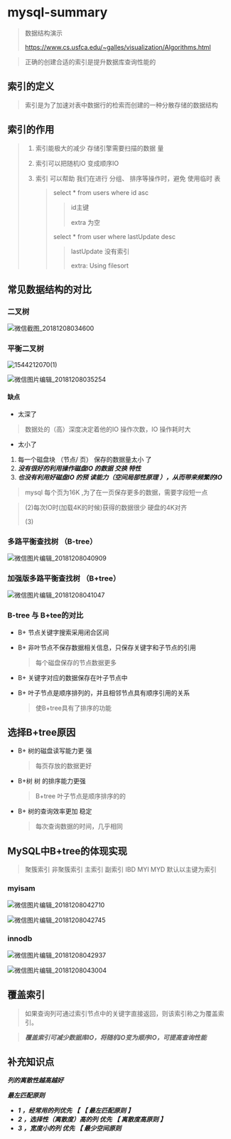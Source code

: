 # mysql-summary

> 数据结构演示
>
> https://www.cs.usfca.edu/~galles/visualization/Algorithms.html 



> 正确的创建合适的索引是提升数据库查询性能的



## 索引的定义

> 索引是为了加速对表中数据行的检索而创建的一种分散存储的数据结构

## 索引的作用

> 1. 索引能极大的减少 存储引擎需要扫描的数据 量
>
> 2. 索引可以把随机IO 变成顺序IO
>
> 3. 索引 可以帮助 我们在进行 分组、 排序等操作时，避免 使用临时 表
>
>    > select * from users where id asc   
>    >
>    > > id主键
>    > >
>    > > extra 为空
>    >
>    > select * from user where lastUpdate desc 
>    >
>    > > lastUpdate 没有索引
>    > >
>    > > extra: Using filesort

##  常见数据结构的对比

### 二叉树

 ![微信截图_20181208034600](image/%E5%BE%AE%E4%BF%A1%E6%88%AA%E5%9B%BE_20181208034600.png)





### 平衡二叉树

![1544212070(1)](image/1544212070(1).png)

![微信图片编辑_20181208035254](image/微信图片编辑_20181208035254.jpg)



#### 缺点

- 太深了

>  数据处的（高）深度决定着他的IO 操作次数，IO 操作耗时大

- 太小了

1. 每一个磁盘块 （节点/ 页） 保存的数据量太小 了
2. ***没有很好的利用操作磁盘IO 的数据 交换 特性***
3. ***也没有利用好磁盘IO 的预 读能力（空间局部性原理 ），从而带来频繁的IO***

> mysql 每个页为16K ,为了在一页保存更多的数据，需要字段短一点



> (2)每次IO时(加载4K的时候)获得的数据很少    硬盘的4K对齐
>
> (3)



### 多路平衡查找树 （B-tree）

![微信图片编辑_20181208040909](image/微信图片编辑_20181208040909.jpg)



### 加强版多路平衡查找树 （B+tree）

![微信图片编辑_20181208041047](image/微信图片编辑_20181208041047.jpg)



###  B-tree 与 B+tee的对比

- B+ 节点关键字搜索采用闭合区间

- B+ 非叶节点不保存数据相关信息，只保存关键字和子节点的引用

  >  每个磁盘保存的节点数据更多


- B+ 关键字对应的数据保存在叶子节点中


- B+ 叶子节点是顺序排列的，并且相邻节点具有顺序引用的关系

  > 使B+tree具有了排序的功能



## 选择B+tree原因

- B+ 树的磁盘读写能力更 强

  > 每页存放的数据更好

- B+树 树 的排序能力更强

  > B+tree 叶子节点是顺序排序的的

- B+ 树的查询效率更加 稳定

  > 每次查询数据的时间，几乎相同



## MySQL中B+tree的体现实现

> 聚簇索引  非聚簇索引  主索引  副索引  IBD  MYI  MYD  默认以主键为索引



### myisam

![微信图片编辑_20181208042710](image/微信图片编辑_20181208042710.jpg)

 ![微信图片编辑_20181208042745](image/微信图片编辑_20181208042745.jpg)





###  innodb

![微信图片编辑_20181208042937](image/微信图片编辑_20181208042937.jpg)

 ![微信图片编辑_20181208043004](image/微信图片编辑_20181208043004.jpg)



## 覆盖索引



> 如果查询列可通过索引节点中的关键字直接返回，则该索引称之为覆盖索引。



> ***覆盖索引可减少数据库IO，将随机IO变为顺序IO，可提高查询性能***







##  补充知识点



***列的离散性越高越好***





***最左匹配原则***

- ***1 ，经常用的列优先 【 【 最左匹配原则 】***
- ***2 ，选择性（离散度）高的列 优先 【 离散度高原则 】***
- ***3 ，宽度小的列 优先 【 最少空间原则***



